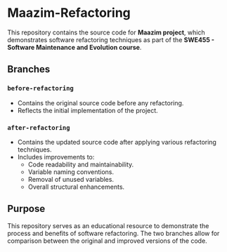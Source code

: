 # Maazim-Refactoring
This repository contains the source code for **Maazim project**, which demonstrates software refactoring techniques as part of the **SWE455 - Software Maintenance and Evolution course**.

## Branches

### `before-refactoring`
- Contains the original source code before any refactoring.
- Reflects the initial implementation of the project.

### `after-refactoring`
- Contains the updated source code after applying various refactoring techniques.
- Includes improvements to:
  - Code readability and maintainability.
  - Variable naming conventions.
  - Removal of unused variables.
  - Overall structural enhancements.

## Purpose
This repository serves as an educational resource to demonstrate the process and benefits of software refactoring. The two branches allow for comparison between the original and improved versions of the code.
